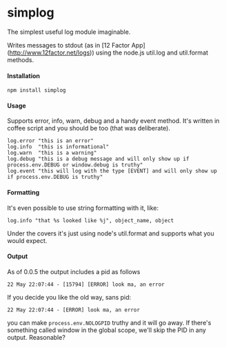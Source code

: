 # simplog

The simplest useful log module imaginable. 

Writes messages to stdout (as in [12 Factor
App] (http://www.12factor.net/logs)) using the node.js util.log and util.format
methods.


#### Installation
    npm install simplog

#### Usage
Supports error, info, warn, debug and a handy event method.  It's
written in coffee script and you should be too (that was deliberate).

    log.error "this is an error"
    log.info  "this is informational"
    log.warn  "this is a warning"
    log.debug "this is a debug message and will only show up if process.env.DEBUG or window.debug is truthy"
    log.event "this will log with the type [EVENT] and will only show up if process.env.DEBUG is truthy"

#### Formatting
It's even possible to use string formatting with it, like:

    log.info "that %s looked like %j", object_name, object

Under the covers it's just using node's util.format and supports what
you would expect.

#### Output
As of 0.0.5 the output includes a pid as follows

    22 May 22:07:44 - [15794] [ERROR] look ma, an error

If you decide you like the old way, sans pid:

    22 May 22:07:44 - [ERROR] look ma, an error

you can make `process.env.NOLOGPID` truthy and it will go away.  If there's something called window in the global scope, we'll skip the PID in any output.  Reasonable?
